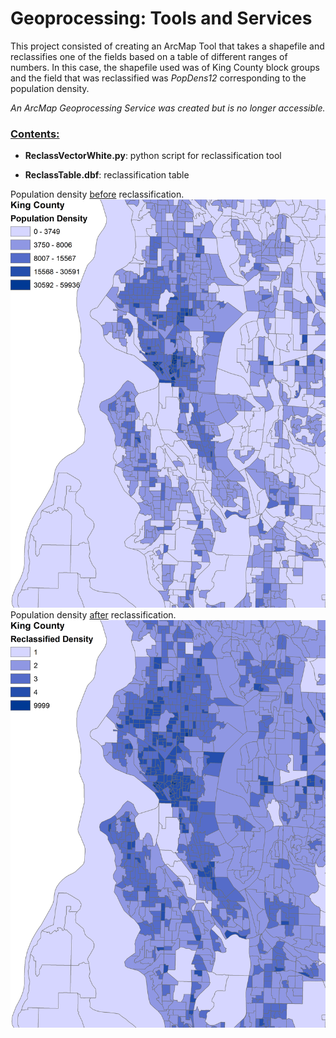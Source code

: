 # Geoprocessing: Tools and Services

This project consisted of creating an ArcMap Tool that takes a shapefile and reclassifies one of the fields based on a table of different ranges of numbers. In this case, the shapefile used was of King County block groups and the field that was reclassified was *PopDens12* corresponding to the population density. 

*An ArcMap Geoprocessing Service was created but is no longer accessible.*

### <u>Contents:</u>

- **ReclassVectorWhite.py**: python script for reclassification tool

- **ReclassTable.dbf**: reclassification table

Population density <u>before</u> reclassification.
![](https://github.com/sheenawhite/Portfolio/blob/master/GeoprocessingToolsAndServices/beforereclassification.png "Before Reclassification")
Population density <u>after</u> reclassification.
![](https://github.com/sheenawhite/Portfolio/blob/master/GeoprocessingToolsAndServices/afterreclassification.png "After Reclassification")